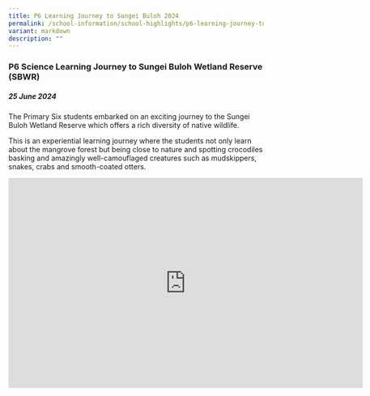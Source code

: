 ```yaml
---
title: P6 Learning Journey to Sungei Buloh 2024
permalink: /school-information/school-highlights/p6-learning-journey-to-sungei-buloh-2024/
variant: markdown
description: ""
---
```

### **P6 Science Learning Journey to Sungei Buloh Wetland Reserve (SBWR)**

##### 25 June 2024

The Primary Six students embarked on an exciting journey to the Sungei Buloh Wetland Reserve which offers a rich diversity of native wildlife.

This is an experiential learning journey where the students not only learn about the mangrove forest but being close to nature and spotting crocodiles basking and amazingly well-camouflaged creatures such as mudskippers, snakes, crabs and smooth-coated otters. 

<center><iframe allowfullscreen="" allow="accelerometer; autoplay; clipboard-write; encrypted-media; gyroscope; picture-in-picture; web-share" frameborder="0" title="YouTube video player" src="https://www.youtube.com/embed/En-Gwq1TIKc?si=lnhP5lXHI526ktC7" height="415" width="700"></iframe><center>
</center></center>